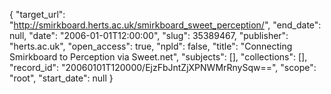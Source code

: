 {
  "target_url": "http://smirkboard.herts.ac.uk/smirkboard_sweet_perception/", 
  "end_date": null, 
  "date": "2006-01-01T12:00:00", 
  "slug": 35389467, 
  "publisher": "herts.ac.uk", 
  "open_access": true, 
  "npld": false, 
  "title": "Connecting Smirkboard to Perception via Sweet.net", 
  "subjects": [], 
  "collections": [], 
  "record_id": "20060101T120000/EjzFbJntZjXPNWMrRnySqw==", 
  "scope": "root", 
  "start_date": null
}

